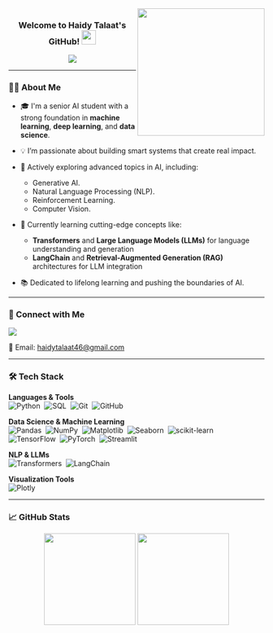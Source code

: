 <img width="250" align="right" src="https://c.tenor.com/_DOBjnGspYAAAAAM/code-coding.gif">

<h3 align="center">
  Welcome to Haidy Talaat's GitHub!
  <img src="https://media.giphy.com/media/hvRJCLFzcasrR4ia7z/giphy.gif" width="28">
</h3>

<p align="center">
  <a href="https://github.com/DenverCoder1/readme-typing-svg">
    <img src="https://readme-typing-svg.herokuapp.com/?lines=AI%20Engineer%20|%20Data%20Scientist%20|%20ML%20Researcher;Passionate%20about%20AI%20and%20LLMs;Always%20learning%20and%20innovating!&font=Fira%20Code&center=true&width=500&height=45&color=f75c7e&vCenter=true&size=22">
  </a>
</p>

---

### 👩‍💻 About Me

- 🎓 I'm a senior AI student with a strong foundation in **machine learning**, **deep learning**, and **data science**.
- 💡 I’m passionate about building smart systems that create real impact.
- 🚀 Actively exploring advanced topics in AI, including:
  - Generative AI.
  - Natural Language Processing (NLP).
  - Reinforcement Learning.
  - Computer Vision.
- 📖  Currently learning cutting-edge concepts like:
  - **Transformers**  and **Large Language Models (LLMs)** for language understanding and generation
  - **LangChain** and **Retrieval-Augmented Generation (RAG)** architectures for LLM integration
 
- 📚 Dedicated to lifelong learning and pushing the boundaries of AI.

---

### 🔗 Connect with Me

<a href="https://www.linkedin.com/in/haidytalaat/" target="_blank">
  <img src="https://img.shields.io/badge/-LinkedIn-blue?style=for-the-badge&logo=linkedin&logoColor=white"/>
</a>

📧 Email: haidytalaat46@gmail.com

---

### 🛠️ Tech Stack

**Languages & Tools**  
![Python](https://img.shields.io/badge/-Python-05122A?style=flat&logo=python)&nbsp;
![SQL](https://img.shields.io/badge/-SQL-05122A?style=flat&logo=sqlite)&nbsp;
![Git](https://img.shields.io/badge/-Git-05122A?style=flat&logo=git)&nbsp;
![GitHub](https://img.shields.io/badge/-GitHub-05122A?style=flat&logo=github)

**Data Science & Machine Learning**  
![Pandas](https://img.shields.io/badge/-Pandas-05122A?style=flat&logo=pandas)&nbsp;
![NumPy](https://img.shields.io/badge/-NumPy-05122A?style=flat&logo=numpy)&nbsp;
![Matplotlib](https://img.shields.io/badge/-Matplotlib-05122A?style=flat&logo=matplotlib)&nbsp;
![Seaborn](https://img.shields.io/badge/-Seaborn-05122A?style=flat&logo=seaborn)&nbsp;
![scikit-learn](https://img.shields.io/badge/-scikit--learn-05122A?style=flat&logo=scikit-learn)&nbsp;
![TensorFlow](https://img.shields.io/badge/-TensorFlow-05122A?style=flat&logo=tensorflow)&nbsp;
![PyTorch](https://img.shields.io/badge/-PyTorch-05122A?style=flat&logo=pytorch)&nbsp;
![Streamlit](https://img.shields.io/badge/-Streamlit-05122A?style=flat&logo=streamlit)&nbsp;


**NLP & LLMs**  
![Transformers](https://img.shields.io/badge/-Transformers-05122A?style=flat&logo=huggingface)&nbsp;
![LangChain](https://img.shields.io/badge/-LangChain-05122A?style=flat&logo=langchain)&nbsp;

**Visualization Tools**  
![Plotly](https://img.shields.io/badge/-Plotly-05122A?style=flat&logo=plotly)&nbsp;

---

### 📈 GitHub Stats

<p align="center">
  <img src="https://github-readme-stats.vercel.app/api?username=haidytalaat&show_icons=true&theme=tokyonight" height="180"/>
  <img src="https://github-readme-stats.vercel.app/api/top-langs/?username=haidytalaat&layout=compact&theme=tokyonight" height="180"/>
</p>
